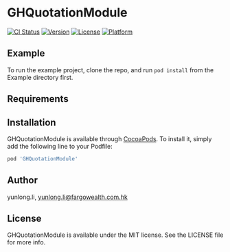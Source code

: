 # GHQuotationModule

[![CI Status](https://img.shields.io/travis/yunlong.li/GHQuotationModule.svg?style=flat)](https://travis-ci.org/yunlong.li/GHQuotationModule)
[![Version](https://img.shields.io/cocoapods/v/GHQuotationModule.svg?style=flat)](https://cocoapods.org/pods/GHQuotationModule)
[![License](https://img.shields.io/cocoapods/l/GHQuotationModule.svg?style=flat)](https://cocoapods.org/pods/GHQuotationModule)
[![Platform](https://img.shields.io/cocoapods/p/GHQuotationModule.svg?style=flat)](https://cocoapods.org/pods/GHQuotationModule)

## Example

To run the example project, clone the repo, and run `pod install` from the Example directory first.

## Requirements

## Installation

GHQuotationModule is available through [CocoaPods](https://cocoapods.org). To install
it, simply add the following line to your Podfile:

```ruby
pod 'GHQuotationModule'
```

## Author

yunlong.li, yunlong.li@fargowealth.com.hk

## License

GHQuotationModule is available under the MIT license. See the LICENSE file for more info.
